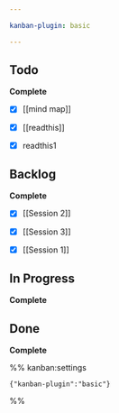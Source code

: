 ```yaml
---

kanban-plugin: basic

---
```


## Todo

**Complete**
- [x] [[mind map]]
- [x] [[readthis]]
- [x] readthis1


## Backlog

**Complete**
- [x] [[Session 2]]
- [x] [[Session 3]]
- [x] [[Session 1]]


## In Progress

**Complete**


## Done

**Complete**




%% kanban:settings
```
{"kanban-plugin":"basic"}
```
%%